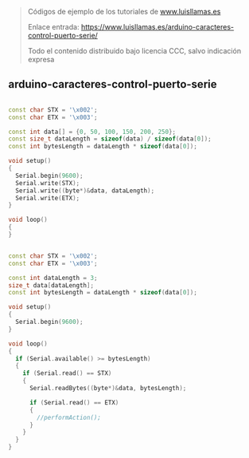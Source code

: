 > Códigos de ejemplo de los tutoriales de www.luisllamas.es
>
> Enlace entrada: https://www.luisllamas.es/arduino-caracteres-control-puerto-serie/
>
> Todo el contenido distribuido bajo licencia CCC, salvo indicación expresa


## arduino-caracteres-control-puerto-serie
```cpp
const char STX = '\x002';
const char ETX = '\x003';

const int data[] = {0, 50, 100, 150, 200, 250};
const size_t dataLength = sizeof(data) / sizeof(data[0]);
const int bytesLength = dataLength * sizeof(data[0]);

void setup()
{
  Serial.begin(9600);
  Serial.write(STX);
  Serial.write((byte*)&data, dataLength);
  Serial.write(ETX);
}

void loop() 
{
}
```

```cpp
const char STX = '\x002';
const char ETX = '\x003';

const int dataLength = 3;
size_t data[dataLength];
const int bytesLength = dataLength * sizeof(data[0]);

void setup()
{
  Serial.begin(9600);
}

void loop()
{
  if (Serial.available() >= bytesLength)
  {
    if (Serial.read() == STX)
    {
      Serial.readBytes((byte*)&data, bytesLength);

      if (Serial.read() == ETX)
      {
        //performAction();
      }
    }
  }
}
```


